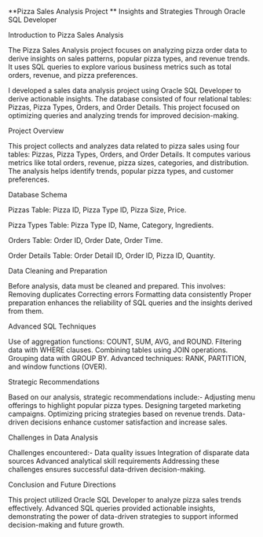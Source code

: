 **Pizza Sales Analysis Project
**
Insights and Strategies Through Oracle SQL Developer

Introduction to Pizza Sales Analysis

The Pizza Sales Analysis project focuses on analyzing pizza order data to derive insights on sales patterns, popular pizza types, and revenue trends. It uses SQL queries to explore various business metrics such as total orders, revenue, and pizza preferences.

I developed a sales data analysis project using Oracle SQL Developer to derive actionable insights. The database consisted of four relational tables: Pizzas, Pizza Types, Orders, and Order Details. This project focused on optimizing queries and analyzing trends for improved decision-making.


Project Overview

This project collects and analyzes data related to pizza sales using four tables: Pizzas, Pizza Types, Orders, and Order Details. It computes various metrics like total orders, revenue, pizza sizes, categories, and distribution. The analysis helps identify trends, popular pizza types, and customer preferences.


Database Schema

Pizzas Table: Pizza ID, Pizza Type ID, Pizza Size, Price.

Pizza Types Table: Pizza Type ID, Name, Category, Ingredients.

Orders Table: Order ID, Order Date, Order Time.

Order Details Table: Order Detail ID, Order ID, Pizza ID, Quantity.


Data Cleaning and Preparation

Before analysis, data must be cleaned and prepared. This involves:
Removing duplicates
Correcting errors
Formatting data consistently
Proper preparation enhances the reliability of SQL queries and the insights derived from them.


Advanced SQL Techniques

Use of aggregation functions: COUNT, SUM, AVG, and ROUND.
Filtering data with WHERE clauses.
Combining tables using JOIN operations.
Grouping data with GROUP BY.
Advanced techniques: RANK, PARTITION, and window functions (OVER).


Strategic Recommendations

Based on our analysis, strategic recommendations include:-
Adjusting menu offerings to highlight popular pizza types.
Designing targeted marketing campaigns.
Optimizing pricing strategies based on revenue trends.
Data-driven decisions enhance customer satisfaction and increase sales.


Challenges in Data Analysis

Challenges encountered:-
Data quality issues
Integration of disparate data sources
Advanced analytical skill requirements
Addressing these challenges ensures successful data-driven decision-making.


Conclusion and Future Directions

This project utilized Oracle SQL Developer to analyze pizza sales trends effectively. Advanced SQL queries provided actionable insights, demonstrating the power of data-driven strategies to support informed decision-making and future growth.
